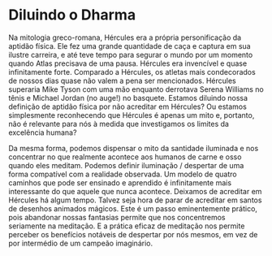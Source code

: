 # Diluindo o Dharma

Na mitologia greco-romana, Hércules era a própria personificação da aptidão física. Ele fez uma grande quantidade de caça e captura em sua ilustre carreira, e até teve tempo para segurar o mundo por um momento quando Atlas precisava de uma pausa. Hércules era invencível e quase infinitamente forte. Comparado a Hércules, os atletas mais condecorados de nossos dias quase não valem a pena ser mencionados. Hércules superaria Mike Tyson com uma mão enquanto derrotava Serena Williams no tênis e Michael Jordan (no auge!) no basquete. Estamos diluindo nossa definição de aptidão física por não acreditar em Hércules? Ou estamos simplesmente reconhecendo que Hércules é apenas um mito e, portanto, não é relevante para nós à medida que investigamos os limites da excelência humana?

Da mesma forma, podemos dispensar o mito da santidade iluminada e nos concentrar no que realmente acontece aos humanos de carne e osso quando eles meditam. Podemos definir iluminação / despertar de uma forma compatível com a realidade observada. Um modelo de quatro caminhos que pode ser ensinado e aprendido é infinitamente mais interessante do que aquele que nunca acontece. Deixamos de acreditar em Hércules há algum tempo. Talvez seja hora de parar de acreditar em santos de desenhos animados mágicos. Este é um passo eminentemente prático, pois abandonar nossas fantasias permite que nos concentremos seriamente na meditação. E a prática eficaz de meditação nos permite perceber os benefícios notáveis ​​de despertar por nós mesmos, em vez de por intermédio de um campeão imaginário.